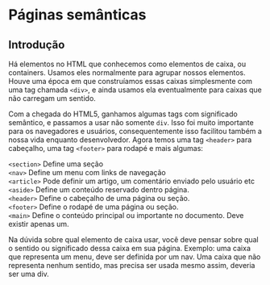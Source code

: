 # Páginas semânticas

## Introdução

Há elementos no HTML que conhecemos como elementos de caixa, ou containers. Usamos eles normalmente para agrupar nossos elementos. Houve uma época em que construíamos essas caixas simplesmente com uma tag chamada `<div>`, e ainda usamos ela eventualmente para caixas que não carregam um sentido.

Com a chegada do HTML5, ganhamos algumas tags com significado semântico, e passamos a usar não somente `div`. Isso foi muito importante para os navegadores e usuários, consequentemente isso facilitou também a nossa vida enquanto desenvolvedor. Agora temos uma tag `<header>` para cabeçalho, uma tag `<footer>` para rodapé e mais algumas:

`<section>` Define uma seção  
`<nav>` Define um menu com links de navegação  
`<article>` Pode definir um artigo, um comentário enviado pelo usuário etc  
`<aside>` Define um conteúdo reservado dentro página.  
`<header>` Define o cabeçalho de uma página ou seção.  
`<footer>` Define o rodapé de uma página ou seção.  
`<main>` Define o conteúdo principal ou importante no documento. Deve existir apenas um.

Na dúvida sobre qual elemento de caixa usar, você deve pensar sobre qual o sentido ou significado dessa caixa em sua página. Exemplo: uma caixa que representa um menu, deve ser definida por um nav. Uma caixa que não representa nenhum sentido, mas precisa ser usada mesmo assim, deveria ser uma div.


